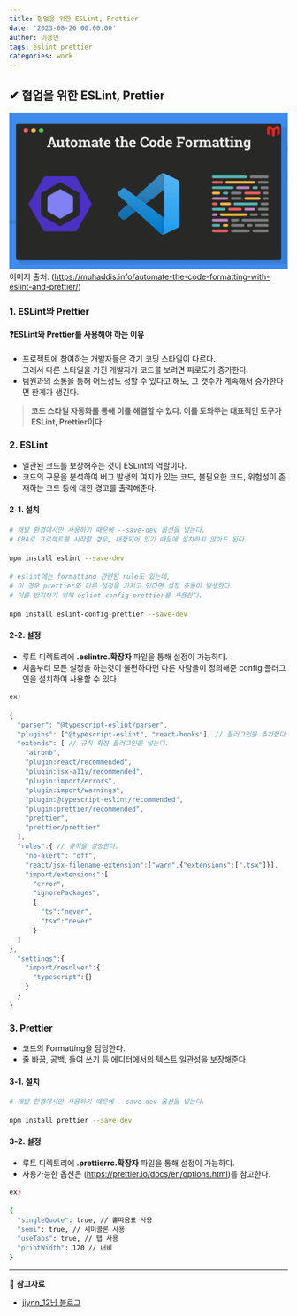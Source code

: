 ```yaml
---
title: 협업을 위한 ESLint, Prettier
date: '2023-08-26 00:00:00'
author: 이용민
tags: eslint prettier
categories: work
---
```


## ✔ 협업을 위한 ESLint, Prettier

![도구](image.png)
이미지 출처: (<https://muhaddis.info/automate-the-code-formatting-with-eslint-and-prettier/>)

### 1. ESLint와 Prettier

#### ❓ESLint와 Prettier를 사용해야 하는 이유

- 프로젝트에 참여하는 개발자들은 각기 코딩 스타일이 다르다.  
그래서 다른 스타일을 가진 개발자가 코드를 보려면 피로도가 증가한다.
- 팀원과의 소통을 통해 어느정도 정할 수 있다고 해도, 그 갯수가 계속해서 증가한다면 한계가 생긴다.  

> **코드 스타일 자동화를 통해 이를 해결할 수 있다. 이를 도와주는 대표적인 도구가 ESLint, Prettier이다.**

### 2. ESLint

- 일관된 코드를 보장해주는 것이 ESLint의 역할이다.
- 코드의 구문을 분석하여 버그 발생의 여지가 있는 코드, 불필요한 코드, 위험성이 존재하는 코드 등에 대한 경고를 출력해준다.

#### 2-1. 설치

```bash
# 개발 환경에서만 사용하기 때문에 --save-dev 옵션을 넣는다.
# CRA로 프로젝트를 시작할 경우, 내장되어 있기 때문에 설치하지 않아도 된다.

npm install eslint --save-dev

# eslint에는 formatting 관련된 rule도 있는데,
# 이 경우 prettier와 다른 설정을 가지고 있다면 설정 충돌이 발생한다.
# 이를 방지하기 위해 eslint-config-prettier를 사용한다.

npm install eslint-config-prettier --save-dev
```

#### 2-2. 설정

- 루트 디렉토리에 **.eslintrc.확장자** 파일을 통해 설정이 가능하다.
- 처음부터 모든 설정을 하는것이 불편하다면 다른 사람들이 정의해준 config 플러그인을 설치하여 사용할 수 있다.

```js
ex)

{
  "parser": "@typescript-eslint/parser",
  "plugins": ["@typescript-eslint", "react-hooks"], // 플러그인을 추가한다.
  "extends": [ // 규칙 확장 플러그인을 넣는다.
    "airbnb",
    "plugin:react/recommended",
    "plugin:jsx-a11y/recommended",
    "plugin:import/errors",
    "plugin:import/warnings",
    "plugin:@typescript-eslint/recommended",
    "plugin:prettier/recommended",
    "prettier",
    "prettier/prettier"
  ],
  "rules":{ // 규칙을 설정한다.
    "no-alert": "off",
    "react/jsx-filename-extension":["warn",{"extensions":[".tsx"]}],
    "import/extensions":[
      "error",
      "ignorePackages",
      {
        "ts":"never",
        "tsx":"never"
      }
  ]
}, 
  "settings":{
    "import/resolver":{
      "typescript":{}
    }
  }
}

```

### 3. Prettier

- 코드의 Formatting을 담당한다.
- 줄 바꿈, 공백, 들여 쓰기 등 에디터에서의 텍스트 일관성을 보장해준다.

#### 3-1. 설치

```bash
# 개발 환경에서만 사용하기 때문에 --save-dev 옵션을 넣는다.

npm install prettier --save-dev
```

#### 3-2. 설정

- 루트 디렉토리에 **.prettierrc.확장자** 파일을 통해 설정이 가능하다.
- 사용가능한 옵션은 (<https://prettier.io/docs/en/options.html>)를 참고한다.

```bash
ex)

{
  "singleQuote": true, // 홑따옴표 사용
  "semi": true, // 세미콜론 사용
  "useTabs": true, // 탭 사용
  "printWidth": 120 // 너비
}
```

---

📂 **참고자료**  

- [jiynn_12님 블로그](https://velog.io/@jiynn_12/%EA%B0%9C%EB%B0%9C%EC%9E%90%EB%A1%9C-%ED%98%91%EC%97%85%ED%95%98%EA%B8%B0-Eslint-prettier-husy-%EC%84%A4%EC%A0%95%ED%95%98%EA%B8%B0)
